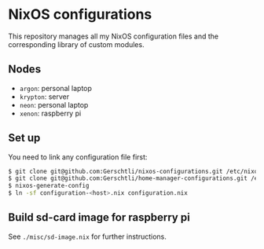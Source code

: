 # NixOS configurations

This repository manages all my NixOS configuration files and the corresponding library of custom
modules.

## Nodes

* `argon`: personal laptop
* `krypton`: server
* `neon`: personal laptop
* `xenon`: raspberry pi

## Set up

You need to link any configuration file first:
```bash
$ git clone git@github.com:Gerschtli/nixos-configurations.git /etc/nixos
$ git clone git@github.com:Gerschtli/home-manager-configurations.git /etc/nixos/home-manager-configurations
$ nixos-generate-config
$ ln -sf configuration-<host>.nix configuration.nix
```

## Build sd-card image for raspberry pi

See `./misc/sd-image.nix` for further instructions.
